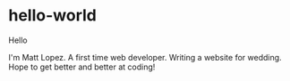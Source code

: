 # hello-world

Hello 

I'm Matt Lopez. A first time web developer. Writing a website for wedding. Hope to get better and better at coding! 
